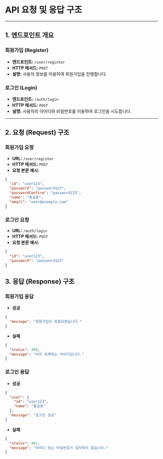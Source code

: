 # API 요청 및 응답 구조
---

## 1. 엔드포인트 개요


### 회원가입 (Register)
- **엔드포인트:** `/user/register`
- **HTTP 메서드:** `POST`
- **설명:** 사용자 정보를 이용하여 회원가입을 진행합니다.

### 로그인 (Login)
- **엔드포인트:** `/auth/login`
- **HTTP 메서드:** `POST`
- **설명:** 사용자의 아이디와 비밀번호를 이용하여 로그인을 시도합니다.

---

## 2. 요청 (Request) 구조

### 회원가입 요청
- **URL:** `/user/register`
- **HTTP 메서드:** `POST`
- **요청 본문 예시:**
```JSON
{
  "id": "user123",
  "password": "password123",
  "passwordConfirm": "password123",
  "name": "홍길동",
  "email": "user@example.com"
}
```


### 로그인 요청
- **URL:** `/auth/login`
- **HTTP 메서드:** `POST`
- **요청 본문 예시:**
```json
{
  "id": "user123",
  "password": "password123"
}
```

## 3. 응답 (Response) 구조

### 회원가입 응답
- **성공**
```JSON
{
  "message": "회원가입이 완료되었습니다."
}
```

- **실패**
```JSON
{
  "status": 409,
  "message": "이미 존재하는 아이디입니다."
}
```

### 로그인 응답
- **성공**
```JSON
{
  "user": {
    "id": "user123",
    "name": "홍길동"
  },
  "message": "로그인 성공"
}
```

- **실패**
```JSON
{
  "status": 401,
  "message": "아이디 또는 비밀번호가 일치하지 않습니다."
}
```
